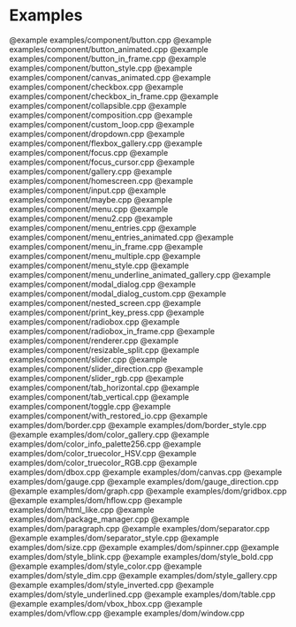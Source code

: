 # Examples
@example examples/component/button.cpp
@example examples/component/button_animated.cpp
@example examples/component/button_in_frame.cpp
@example examples/component/button_style.cpp
@example examples/component/canvas_animated.cpp
@example examples/component/checkbox.cpp
@example examples/component/checkbox_in_frame.cpp
@example examples/component/collapsible.cpp
@example examples/component/composition.cpp
@example examples/component/custom_loop.cpp
@example examples/component/dropdown.cpp
@example examples/component/flexbox_gallery.cpp
@example examples/component/focus.cpp
@example examples/component/focus_cursor.cpp
@example examples/component/gallery.cpp
@example examples/component/homescreen.cpp
@example examples/component/input.cpp
@example examples/component/maybe.cpp
@example examples/component/menu.cpp
@example examples/component/menu2.cpp
@example examples/component/menu_entries.cpp
@example examples/component/menu_entries_animated.cpp
@example examples/component/menu_in_frame.cpp
@example examples/component/menu_multiple.cpp
@example examples/component/menu_style.cpp
@example examples/component/menu_underline_animated_gallery.cpp
@example examples/component/modal_dialog.cpp
@example examples/component/modal_dialog_custom.cpp
@example examples/component/nested_screen.cpp
@example examples/component/print_key_press.cpp
@example examples/component/radiobox.cpp
@example examples/component/radiobox_in_frame.cpp
@example examples/component/renderer.cpp
@example examples/component/resizable_split.cpp
@example examples/component/slider.cpp
@example examples/component/slider_direction.cpp
@example examples/component/slider_rgb.cpp
@example examples/component/tab_horizontal.cpp
@example examples/component/tab_vertical.cpp
@example examples/component/toggle.cpp
@example examples/component/with_restored_io.cpp
@example examples/dom/border.cpp
@example examples/dom/border_style.cpp
@example examples/dom/color_gallery.cpp
@example examples/dom/color_info_palette256.cpp
@example examples/dom/color_truecolor_HSV.cpp
@example examples/dom/color_truecolor_RGB.cpp
@example examples/dom/dbox.cpp
@example examples/dom/canvas.cpp
@example examples/dom/gauge.cpp
@example examples/dom/gauge_direction.cpp
@example examples/dom/graph.cpp
@example examples/dom/gridbox.cpp
@example examples/dom/hflow.cpp
@example examples/dom/html_like.cpp
@example examples/dom/package_manager.cpp
@example examples/dom/paragraph.cpp
@example examples/dom/separator.cpp
@example examples/dom/separator_style.cpp
@example examples/dom/size.cpp
@example examples/dom/spinner.cpp
@example examples/dom/style_blink.cpp
@example examples/dom/style_bold.cpp
@example examples/dom/style_color.cpp
@example examples/dom/style_dim.cpp
@example examples/dom/style_gallery.cpp
@example examples/dom/style_inverted.cpp
@example examples/dom/style_underlined.cpp
@example examples/dom/table.cpp
@example examples/dom/vbox_hbox.cpp
@example examples/dom/vflow.cpp
@example examples/dom/window.cpp